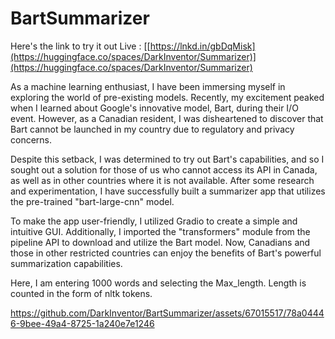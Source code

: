 # BartSummarizer
Here's the link to try it out Live : [[https://lnkd.in/gbDqMisk](https://huggingface.co/spaces/DarkInventor/Summarizer)](https://huggingface.co/spaces/DarkInventor/Summarizer)

As a machine learning enthusiast, I have been immersing myself in exploring the world of pre-existing models. Recently, my excitement peaked when I learned about Google's innovative model, Bart, during their I/O event. However, as a Canadian resident, I was disheartened to discover that Bart cannot be launched in my country due to regulatory and privacy concerns.

Despite this setback, I was determined to try out Bart's capabilities, and so I sought out a solution for those of us who cannot access its API in Canada, as well as in other countries where it is not available. After some research and experimentation, I have successfully built a summarizer app that utilizes the pre-trained "bart-large-cnn" model.

To make the app user-friendly, I utilized Gradio to create a simple and intuitive GUI. Additionally, I imported the "transformers" module from the pipeline API to download and utilize the Bart model. Now, Canadians and those in other restricted countries can enjoy the benefits of Bart's powerful summarization capabilities.

Here, I am entering 1000 words and selecting the Max_length. Length is counted in the form of nltk tokens.

https://github.com/DarkInventor/BartSummarizer/assets/67015517/78a04446-9bee-49a4-8725-1a240e7e1246

